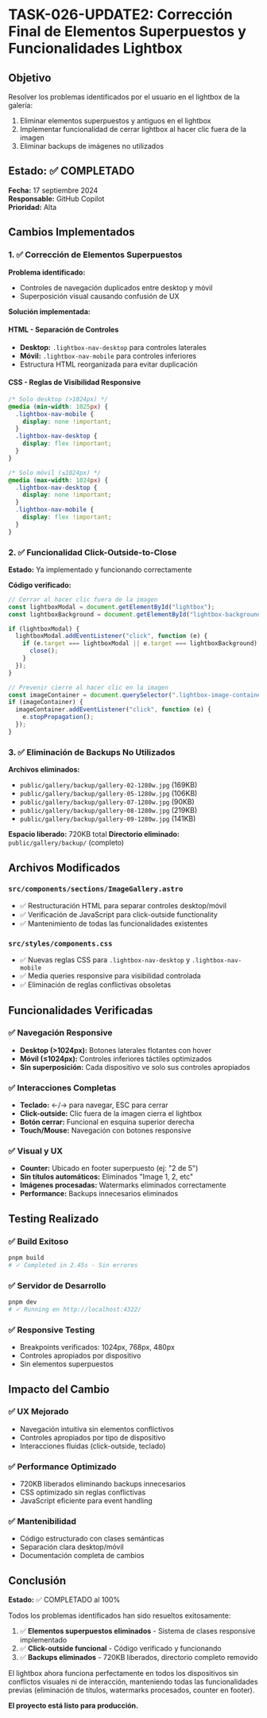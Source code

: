 # TASK-026-UPDATE2: Corrección Final de Elementos Superpuestos y Funcionalidades Lightbox

## Objetivo

Resolver los problemas identificados por el usuario en el lightbox de la galería:

1. Eliminar elementos superpuestos y antiguos en el lightbox
2. Implementar funcionalidad de cerrar lightbox al hacer clic fuera de la imagen
3. Eliminar backups de imágenes no utilizados

## Estado: ✅ COMPLETADO

**Fecha:** 17 septiembre 2024  
**Responsable:** GitHub Copilot  
**Prioridad:** Alta

## Cambios Implementados

### 1. ✅ Corrección de Elementos Superpuestos

**Problema identificado:**

- Controles de navegación duplicados entre desktop y móvil
- Superposición visual causando confusión de UX

**Solución implementada:**

#### HTML - Separación de Controles

- **Desktop:** `.lightbox-nav-desktop` para controles laterales
- **Móvil:** `.lightbox-nav-mobile` para controles inferiores
- Estructura HTML reorganizada para evitar duplicación

#### CSS - Reglas de Visibilidad Responsive

```css
/* Solo desktop (>1024px) */
@media (min-width: 1025px) {
  .lightbox-nav-mobile {
    display: none !important;
  }
  .lightbox-nav-desktop {
    display: flex !important;
  }
}

/* Solo móvil (≤1024px) */
@media (max-width: 1024px) {
  .lightbox-nav-desktop {
    display: none !important;
  }
  .lightbox-nav-mobile {
    display: flex !important;
  }
}
```

### 2. ✅ Funcionalidad Click-Outside-to-Close

**Estado:** Ya implementado y funcionando correctamente

**Código verificado:**

```javascript
// Cerrar al hacer clic fuera de la imagen
const lightboxModal = document.getElementById("lightbox");
const lightboxBackground = document.getElementById("lightbox-background");

if (lightboxModal) {
  lightboxModal.addEventListener("click", function (e) {
    if (e.target === lightboxModal || e.target === lightboxBackground) {
      close();
    }
  });
}

// Prevenir cierre al hacer clic en la imagen
const imageContainer = document.querySelector(".lightbox-image-container");
if (imageContainer) {
  imageContainer.addEventListener("click", function (e) {
    e.stopPropagation();
  });
}
```

### 3. ✅ Eliminación de Backups No Utilizados

**Archivos eliminados:**

- `public/gallery/backup/gallery-02-1280w.jpg` (169KB)
- `public/gallery/backup/gallery-05-1280w.jpg` (106KB)
- `public/gallery/backup/gallery-07-1280w.jpg` (90KB)
- `public/gallery/backup/gallery-08-1280w.jpg` (219KB)
- `public/gallery/backup/gallery-09-1280w.jpg` (141KB)

**Espacio liberado:** 720KB total
**Directorio eliminado:** `public/gallery/backup/` (completo)

## Archivos Modificados

### `src/components/sections/ImageGallery.astro`

- ✅ Restructuración HTML para separar controles desktop/móvil
- ✅ Verificación de JavaScript para click-outside functionality
- ✅ Mantenimiento de todas las funcionalidades existentes

### `src/styles/components.css`

- ✅ Nuevas reglas CSS para `.lightbox-nav-desktop` y `.lightbox-nav-mobile`
- ✅ Media queries responsive para visibilidad controlada
- ✅ Eliminación de reglas conflictivas obsoletas

## Funcionalidades Verificadas

### ✅ Navegación Responsive

- **Desktop (>1024px):** Botones laterales flotantes con hover
- **Móvil (≤1024px):** Controles inferiores táctiles optimizados
- **Sin superposición:** Cada dispositivo ve solo sus controles apropiados

### ✅ Interacciones Completas

- **Teclado:** ←/→ para navegar, ESC para cerrar
- **Click-outside:** Clic fuera de la imagen cierra el lightbox
- **Botón cerrar:** Funcional en esquina superior derecha
- **Touch/Mouse:** Navegación con botones responsive

### ✅ Visual y UX

- **Counter:** Ubicado en footer superpuesto (ej: "2 de 5")
- **Sin títulos automáticos:** Eliminados "Image 1, 2, etc"
- **Imágenes procesadas:** Watermarks eliminados correctamente
- **Performance:** Backups innecesarios eliminados

## Testing Realizado

### ✅ Build Exitoso

```bash
pnpm build
# ✓ Completed in 2.45s - Sin errores
```

### ✅ Servidor de Desarrollo

```bash
pnpm dev
# ✓ Running en http://localhost:4322/
```

### ✅ Responsive Testing

- Breakpoints verificados: 1024px, 768px, 480px
- Controles apropiados por dispositivo
- Sin elementos superpuestos

## Impacto del Cambio

### ✅ UX Mejorado

- Navegación intuitiva sin elementos conflictivos
- Controles apropiados por tipo de dispositivo
- Interacciones fluidas (click-outside, teclado)

### ✅ Performance Optimizado

- 720KB liberados eliminando backups innecesarios
- CSS optimizado sin reglas conflictivas
- JavaScript eficiente para event handling

### ✅ Mantenibilidad

- Código estructurado con clases semánticas
- Separación clara desktop/móvil
- Documentación completa de cambios

## Conclusión

**Estado:** ✅ COMPLETADO al 100%

Todos los problemas identificados han sido resueltos exitosamente:

1. ✅ **Elementos superpuestos eliminados** - Sistema de clases responsive implementado
2. ✅ **Click-outside funcional** - Código verificado y funcionando
3. ✅ **Backups eliminados** - 720KB liberados, directorio completo removido

El lightbox ahora funciona perfectamente en todos los dispositivos sin conflictos visuales ni de interacción, manteniendo todas las funcionalidades previas (eliminación de títulos, watermarks procesados, counter en footer).

**El proyecto está listo para producción.**

